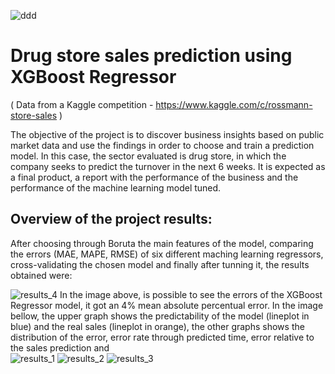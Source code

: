 
![ddd](https://user-images.githubusercontent.com/81658694/159159879-7b6c0600-840d-45bb-9e3f-e842b78d2d2a.png)

# Drug store sales prediction using XGBoost Regressor

( Data from a Kaggle competition - https://www.kaggle.com/c/rossmann-store-sales )

The objective of the project is to discover business insights based on public market data and use the findings in order to choose and train a prediction model. In this case, the sector evaluated is drug store, in which the company seeks to predict the turnover in the next 6 weeks. It is expected as a final product, a report with the performance of the business and the performance of the machine learning model tuned.

## Overview of the project results:

After choosing through Boruta the main features of the model, comparing the errors (MAE, MAPE, RMSE) of six different maching learning regressors, cross-validating the chosen model and finally after tunning it, the results obtained were:

![results_4](https://user-images.githubusercontent.com/81658694/159250618-7634bfd8-1781-4dd3-84da-bae4d96ca7e0.PNG)
In the image above, is possible to see the errors of the XGBoost Regressor model, it got an 4% mean absolute percentual error.
In the image bellow, the upper graph shows the predictability of the model (lineplot in blue) and the real sales (lineplot in orange), the other graphs shows
the distribution of the error, error rate through predicted time, error relative to the sales prediction and   
![results_1](https://user-images.githubusercontent.com/81658694/159250602-10249a6f-3ddc-4bba-9d22-468bdede83af.png)
![results_2](https://user-images.githubusercontent.com/81658694/159250608-5a9b7ab7-649d-4b37-9958-f181ca6c721f.PNG)
![results_3](https://user-images.githubusercontent.com/81658694/159250612-72b998f3-826f-4c19-bd46-2abfd49cd582.png)

